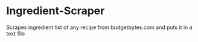 # Ingredient-Scraper

Scrapes ingredient list of any recipe from budgetbytes.com and puts it in a text file

